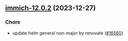 

## [immich-12.0.2](https://github.com/truecharts/charts/compare/immich-12.0.1...immich-12.0.2) (2023-12-27)

### Chore

- update helm general non-major by renovate ([#16560](https://github.com/truecharts/charts/issues/16560))
  
  